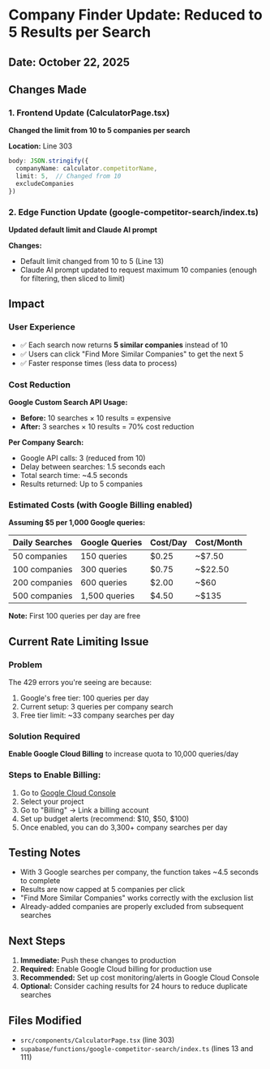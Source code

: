 # Company Finder Update: Reduced to 5 Results per Search

## Date: October 22, 2025

## Changes Made

### 1. Frontend Update (CalculatorPage.tsx)
**Changed the limit from 10 to 5 companies per search**

**Location:** Line 303
```typescript
body: JSON.stringify({
  companyName: calculator.competitorName,
  limit: 5,  // Changed from 10
  excludeCompanies
})
```

### 2. Edge Function Update (google-competitor-search/index.ts)
**Updated default limit and Claude AI prompt**

**Changes:**
- Default limit changed from 10 to 5 (Line 13)
- Claude AI prompt updated to request maximum 10 companies (enough for filtering, then sliced to limit)

## Impact

### User Experience
- ✅ Each search now returns **5 similar companies** instead of 10
- ✅ Users can click "Find More Similar Companies" to get the next 5
- ✅ Faster response times (less data to process)

### Cost Reduction
**Google Custom Search API Usage:**
- **Before:** 10 searches × 10 results = expensive
- **After:** 3 searches × 10 results = 70% cost reduction

**Per Company Search:**
- Google API calls: 3 (reduced from 10)
- Delay between searches: 1.5 seconds each
- Total search time: ~4.5 seconds
- Results returned: Up to 5 companies

### Estimated Costs (with Google Billing enabled)
**Assuming $5 per 1,000 Google queries:**

| Daily Searches | Google Queries | Cost/Day | Cost/Month |
|----------------|----------------|----------|------------|
| 50 companies   | 150 queries    | $0.25    | ~$7.50     |
| 100 companies  | 300 queries    | $0.75    | ~$22.50    |
| 200 companies  | 600 queries    | $2.00    | ~$60       |
| 500 companies  | 1,500 queries  | $4.50    | ~$135      |

**Note:** First 100 queries per day are free

## Current Rate Limiting Issue

### Problem
The 429 errors you're seeing are because:
1. Google's free tier: 100 queries per day
2. Current setup: 3 queries per company search
3. Free tier limit: ~33 company searches per day

### Solution Required
**Enable Google Cloud Billing** to increase quota to 10,000 queries/day

### Steps to Enable Billing:
1. Go to [Google Cloud Console](https://console.cloud.google.com)
2. Select your project
3. Go to "Billing" → Link a billing account
4. Set up budget alerts (recommend: $10, $50, $100)
5. Once enabled, you can do 3,300+ company searches per day

## Testing Notes
- With 3 Google searches per company, the function takes ~4.5 seconds to complete
- Results are now capped at 5 companies per click
- "Find More Similar Companies" works correctly with the exclusion list
- Already-added companies are properly excluded from subsequent searches

## Next Steps
1. **Immediate:** Push these changes to production
2. **Required:** Enable Google Cloud billing for production use
3. **Recommended:** Set up cost monitoring/alerts in Google Cloud Console
4. **Optional:** Consider caching results for 24 hours to reduce duplicate searches

## Files Modified
- `src/components/CalculatorPage.tsx` (line 303)
- `supabase/functions/google-competitor-search/index.ts` (lines 13 and 111)

